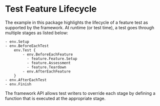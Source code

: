 # Test Feature Lifecycle

The example in this package highlights the lifecycle of a feature test as supported by the framework.
At runtime (or test time), a test goes through multiple stages as listed below: 
```
- env.Setup
- env.BeforeEachTest
    env.Test {
        - env.BeforeEachFeature
          - feature.Feature.Setup
          - feature.Assessment
          - feature.Teardown
        - env.AfterEachFeature
    }
- env.AfterEachTest
- env.Finish
```

The framework API allows test writers to override each stage by defining a function that is executed at the appropriate stage.
